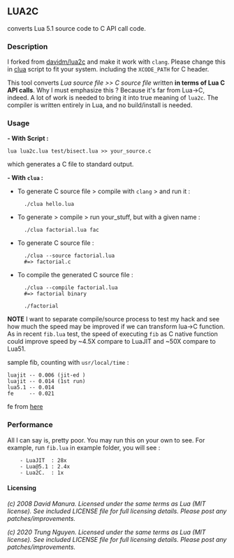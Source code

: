 ## LUA2C 
converts Lua 5.1 source code to C API call code.

### Description

I forked from [davidm/lua2c](https://github.com/davidm/lua2c) and make it work with `clang`.
Please change this in [clua](https://github.com/thetrung/lua2c/blob/master/clua) script to fit your system.
including the `XCODE_PATH` for C header.

This tool converts *Lua source file >> C source file*
written **in terms of Lua C API calls**. Why I must emphasize this ?
Because it's far from Lua->C, indeed. A lot of work is needed 
to bring it into true meaning of `lua2c`. The compiler is written entirely in Lua, and no build/install is needed. 

### Usage

**- With Script :**

    lua lua2c.lua test/bisect.lua >> your_source.c

which generates a C file to standard output.

**- With `clua` :**
- To generate C source file > compile with `clang` > and run it : 

        ./clua hello.lua
        
- To generate > compile > run your_stuff, but with a given name :

        ./clua factorial.lua fac

- To generate C source file :

        ./clua --source factorial.lua               
        #=> factorial.c

- To compile the generated C source file :

        ./clua --compile factorial.lua
        #=> factorial binary
        
        ./factorial 

**NOTE**
I want to separate compile/source process to test my hack and see
how much the speed may be improved if we can transform lua->C function.
As in recent `fib.lua` test, the speed of executing `fib` as C native 
function could improve speed by ~4.5X compare to LuaJIT and ~50X compare
to Lua51.

sample fib, counting with `usr/local/time` :

    luajit -- 0.006 (jit-ed )
    luajit -- 0.014 (1st run) 
    lua5.1 -- 0.014
    fe     -- 0.021

fe from [here](https://github.com/rxi/fe)

### Performance
All I can say is, pretty poor. You may run this on your own to see.
For example, run `fib.lua` in example folder, you will see :

        - LuaJIT  : 28x
        - Lua@5.1 : 2.4x
        - Lua2C.  : 1x

#### Licensing
*(c) 2008 David Manura.  Licensed under the same terms as Lua (MIT
license).  See included LICENSE file for full licensing details.
Please post any patches/improvements.*

*(c) 2020 Trung Nguyen.  Licensed under the same terms as Lua (MIT
license).  See included LICENSE file for full licensing details.
Please post any patches/improvements.*
